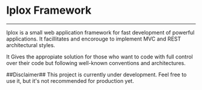 
# Iplox Framework
-----------

Iplox is a small web application framework for fast development of powerful applications. It facillitates and encorouge to implement MVC and REST architectural styles. 

It Gives the appropiate solution for those who want to code with full control over their code but following well-known conventions and architectures.

##Disclaimer##
This project is currently under development. Feel free to use it, but it's not recommended for production yet.


